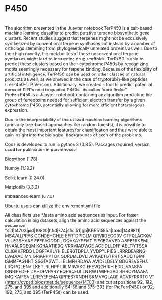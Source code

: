 # P450
# 
The algorithm presented in the Jupyter notebook TerP450 is a bait-based machine learning classifier to predict putative terpene biosynthetic gene clusters. Recent studies suggest that terpenes might not be exclusively synthesized by conventional terpene synthases but instead by a number of orthologs stemming from phylogenetically unrelated proteins as well. Due to their high novelty, the metabolites of these unconventional terpene synthases might lead to interesting drug scaffolds. TerP450 is able to predict these clusters based on their cytochrome P450s by recognizing motifs seemingly necessary for terpene binding. Because of the flexibility of artificial intelligence, TerP450 can be used on other classes of natural products as well, as we showed in the case of tryptorubin-like peptides (TerP450-TLP Version). Additionally, we created a tool to predict potential cores of RiPPs next to queried P450s- its calles "core finder"
\
PreFerrP450 is a Jupyter notebook containing an algorithm predicting the group of ferredoxins needed for sufficient electron transfer by a given cytochrome P450, potentially allowing for more efficient heterologous expression.

Due to the interpretability of the utilized machine learning algorithms (primarily tree-based approaches like random forests), it is possible to obtain the most important features for classification and thus were able to gain insight into the biological backgrounds of each of the problems.

Code is developed to run in python 3 (3.8.5). Packages required, version used for publication in parentheses:

Biopython (1.78)

Numpy (1.19.2)

Scikit learn (0.24.0)

Matplotlib (3.3.2)

Imbalanced-learn (0.7.0)

Ubuntu users can utilize the enviroment.yml file

All classifiers use *.fasta amino acid sequences as input.
For faster calculation in big datasets, align the amino acid sequences against the sequence "sid|14703|pid|10800|hfid|374|sfid|51|gb|KBE51585.1|taxid|1448811| MSAVALPRVS GGHDEHGHLE EFRTDPIGLM QRVRDECGDV GTFQLAGKQV VLLSGSHANE FFFRAGDDDL DQAKAYPFMT PIFGEGVVFD ASPERRKEML HNAALRGEQM KGHAATIEDQ VRRMIADWGE AGEIDLLDFF AELTIYTSSA CLIGKKFRDQ LDGRFAKLYH ELERGTDPLA YVDPYLPIES LRRRDEARNG LVALVADIMN GRIANPPTDK SDRDMLDVLI AVKAETGTPR FSADEITGMF ISMMFAGHHT SSGTASWTLI ELMRHRDAYA AVIDELDELY GDGRSVSFHA LRQIPQLENV LKETLRLHPP LIILMRVAKG EFEVQGHRIH EGDLVAASPA ISNRIPEDFP DPHDFVPARY EQPRQEDLLN RWTWIPFGAG RHRCVGAAFA IMQIKAIFSV LLREYEFEMA QPPESYRNDH SKMVVQLAQP ACVRYRRRTG V" (https://cyped.biocatnet.de/sequence/14703) and cut at positions  92, 192, 275, and 395 and additionally 54-66 and 375-392 (for PreFerrP450) or 92, 192, 275, and 395 (TerP450) can be used.

